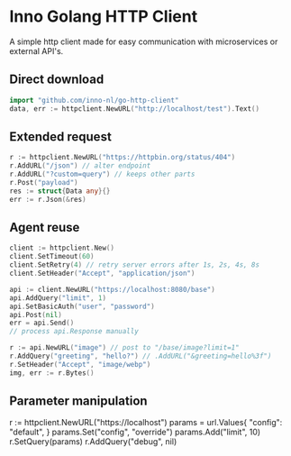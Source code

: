 # Inno Golang HTTP Client

A simple http client made for easy communication with microservices or external API's.

## Direct download

```go
import "github.com/inno-nl/go-http-client"
data, err := httpclient.NewURL("http://localhost/test").Text()
```

## Extended request

```go
r := httpclient.NewURL("https://httpbin.org/status/404")
r.AddURL("/json") // alter endpoint
r.AddURL("?custom=query") // keeps other parts
r.Post("payload")
res := struct{Data any}{}
err := r.Json(&res)
```

## Agent reuse

```go
client := httpclient.New()
client.SetTimeout(60)
client.SetRetry(4) // retry server errors after 1s, 2s, 4s, 8s
client.SetHeader("Accept", "application/json")

api := client.NewURL("https://localhost:8080/base")
api.AddQuery("limit", 1)
api.SetBasicAuth("user", "password")
api.Post(nil)
err = api.Send()
// process api.Response manually

r := api.NewURL("image") // post to "/base/image?limit=1"
r.AddQuery("greeting", "hello?") // .AddURL("&greeting=hello%3f")
r.SetHeader("Accept", "image/webp")
img, err := r.Bytes()
```

## Parameter manipulation

r := httpclient.NewURL("https://localhost")
params = url.Values{
    "config": "default",
}
params.Set("config", "override")
params.Add("limit", 10)
r.SetQuery(params)
r.AddQuery("debug", nil)
